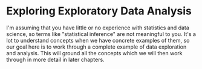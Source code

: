 # Exploring Exploratory Data Analysis

I'm assuming that you have little or no experience with statistics and data science,
so terms like "statistical inference" are not meaningful to you.
It's a lot to understand concepts when we have concrete examples of them,
so our goal here is to work through a complete example of data exploration and analysis.
This will ground all the concepts which we will then work through in more detail in later chapters.

